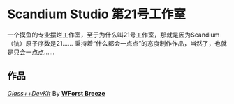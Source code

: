 # Scandium Studio 第21号工作室
一个摸鱼的专业摆烂工作室，至于为什么叫21号工作室，那就是因为Scandium（钪）原子序数是21……
秉持着“什么都会一点点”的态度制作作品，当然了，也就是只会一点点……

## 作品
*[Glass++DevKit](https://github.com/WForst-Breeze/glassplus-developerkit)* By **[WForst Breeze](https://github.com/WForst-Breeze/)**
